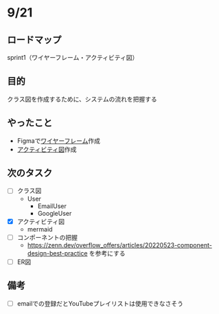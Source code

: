 # 9/21
## ロードマップ
sprint1（ワイヤーフレーム・アクティビティ図）

## 目的
クラス図を作成するために、システムの流れを把握する

## やったこと
- Figmaで[ワイヤーフレーム](https://www.figma.com/file/4D9cXazTk4tETLAgHa1N0w/YouTube_Note?type=design&node-id=0%3A1&mode=design&t=y6LCcufgcuGmRL1L-1)作成
- [アクティビティ図](https://github.com/motsu8/youtube_note/wiki/%E8%A8%AD%E8%A8%88)作成

## 次のタスク
- [ ] クラス図
  - User
    - EmailUser
    - GoogleUser
- [x] アクティビティ図
  - mermaid
- [ ] コンポーネントの把握
  - https://zenn.dev/overflow_offers/articles/20220523-component-design-best-practice を参考にする
- [ ] ER図

## 備考
- [ ] emailでの登録だとYouTubeプレイリストは使用できなさそう